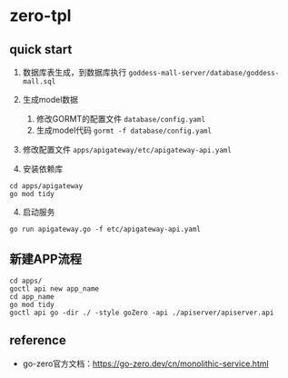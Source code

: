 # zero-tpl


## quick start

1. 数据库表生成，到数据库执行 `goddess-mall-server/database/goddess-mall.sql`

2. 生成model数据
    1. 修改GORMT的配置文件 `database/config.yaml`
    2. 生成model代码 `gormt -f database/config.yaml`
4. 修改配置文件 `apps/apigateway/etc/apigateway-api.yaml`
3. 安装依赖库
```
cd apps/apigateway
go mod tidy
```
4. 启动服务
```
go run apigateway.go -f etc/apigateway-api.yaml
```

## 新建APP流程
```
cd apps/
goctl api new app_name
cd app_name
go mod tidy
goctl api go -dir ./ -style goZero -api ./apiserver/apiserver.api
```

## reference
- go-zero官方文档：https://go-zero.dev/cn/monolithic-service.html